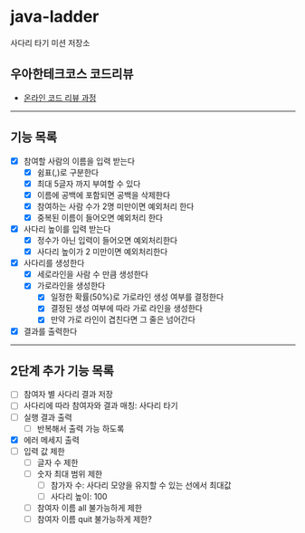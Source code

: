 # java-ladder

사다리 타기 미션 저장소

## 우아한테크코스 코드리뷰

- [온라인 코드 리뷰 과정](https://github.com/woowacourse/woowacourse-docs/blob/master/maincourse/README.md)

---

## 기능 목록

- [x]  참여할 사람의 이름을 입력 받는다
    - [x]  쉼표(,)로 구분한다
    - [x]  최대 5글자 까지 부여할 수 있다
    - [x]  이름에 공백에 포함되면 공백을 삭제한다
    - [x]  참여하는 사람 수가 2명 미만이면 예외처리 한다
    - [x]  중복된 이름이 들어오면 예외처리 한다
- [x]  사다리 높이를 입력 받는다
    - [x]  정수가 아닌 입력이 들어오면 예외처리한다
    - [x]  사다리 높이가 2 미만이면 예외처리한다
- [x]  사다리를 생성한다
    - [x]  세로라인을 사람 수 만큼 생성한다
    - [x]  가로라인을 생성한다
        - [x]  일정한 확률(50%)로 가로라인 생성 여부를 결정한다
        - [x]  결정된 생성 여부에 따라 가로 라인을 생성한다
        - [x]  만약 가로 라인이 겹친다면 그 줄은 넘어간다
- [x]  결과를 출력한다

---

## 2단계 추가 기능 목록

- [ ]  참여자 별 사다리 결과 저장
- [ ]  사다리에 따라 참여자와 결과 매칭: 사다리 타기
- [ ]  실행 결과 출력
    - [ ]  반복해서 출력 가능 하도록
- [x]  에러 메세지 출력
- [ ]  입력 값 제한
    - [ ]  글자 수 제한
    - [ ]  숫자 최대 범위 제한
        - [ ]  참가자 수: 사다리 모양을 유지할 수 있는 선에서 최대값
        - [ ]  사다리 높이: 100
    - [ ]  참여자 이름 all 불가능하게 제한
    - [ ]  참여자 이름 quit 불가능하게 제한?
